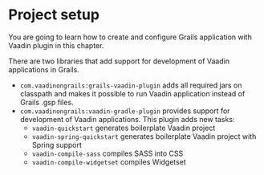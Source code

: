 # Project setup

You are going to learn how to create and configure Grails application with Vaadin plugin in this chapter.

There are two libraries that add support for development of Vaadin applications in Grails. 

 - ```com.vaadinongrails:grails-vaadin-plugin``` adds all required jars on classpath and makes it possible to run Vaadin application instead of Grails .gsp files.
 - ```com.vaadinongrails:vaadin-gradle-plugin``` provides support for development of Vaadin applications. This plugin adds new tasks:
   -  ```vaadin-quickstart``` generates boilerplate Vaadin project
   -  ```vaadin-spring-quickstart``` generates boilerplate Vaadin project with Spring support
   -  ```vaadin-compile-sass``` compiles SASS into CSS
   -  ```vaadin-compile-widgetset``` compiles Widgetset